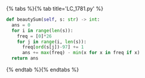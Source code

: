 {% tabs %}{% tab title='LC_1781.py' %}

```py
def beautySum(self, s: str) -> int:
  ans = 0
  for i in range(len(s)):
    freq = [0]*26
    for j in range(i, len(s)):
      freq[ord(s[j])-97] += 1
      ans += max(freq) - min(x for x in freq if x)
  return ans
```

{% endtab %}{% endtabs %}

